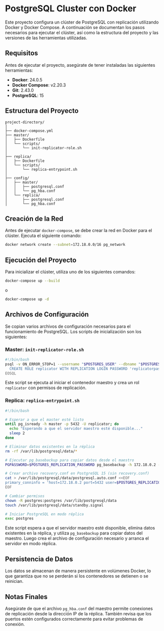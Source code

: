 # PostgreSQL Cluster con Docker

Este proyecto configura un clúster de PostgreSQL con replicación utilizando Docker y Docker Compose. A continuación se documentan los pasos necesarios para ejecutar el clúster, así como la estructura del proyecto y las versiones de las herramientas utilizadas.

## Requisitos

Antes de ejecutar el proyecto, asegúrate de tener instaladas las siguientes herramientas:

- **Docker**: 24.0.5
- **Docker Compose**: v2.20.3
- **Git**: 2.43.0
- **PostgreSQL**: 15

## Estructura del Proyecto

```plaintext
project-directory/
│
├── docker-compose.yml
├── master/
│   ├── Dockerfile
│   └── scripts/
│       └── init-replicator-role.sh
│
├── replica/
│   ├── Dockerfile
│   └── scripts/
│       └── replica-entrypoint.sh
│
├── config/
│   ├── master/
│   │   ├── postgresql.conf
│   │   └── pg_hba.conf
│   └── replica/
│       ├── postgresql.conf
│       └── pg_hba.conf
```

## Creación de la Red

Antes de ejecutar `docker-compose`, se debe crear la red en Docker para el clúster. Ejecuta el siguiente comando:

```bash
docker network create --subnet=172.18.0.0/16 pg_network
```

## Ejecución del Proyecto

Para inicializar el clúster, utiliza uno de los siguientes comandos:

```bash
docker-compose up --build
```

o

```bash
docker-compose up -d
```

## Archivos de Configuración

Se copian varios archivos de configuración necesarios para el funcionamiento de PostgreSQL. Los scripts de inicialización son los siguientes:

### Master: `init-replicator-role.sh`

```bash
#!/bin/bash
psql -v ON_ERROR_STOP=1 --username "$POSTGRES_USER" --dbname "$POSTGRES_DB" <<-EOSQL
  CREATE ROLE replicator WITH REPLICATION LOGIN PASSWORD 'replicatorpassword';
EOSQL
```

Este script se ejecuta al iniciar el contenedor maestro y crea un rol `replicator` con permisos de replicación.

### Replica: `replica-entrypoint.sh`

```bash
#!/bin/bash

# Esperar a que el master esté listo
until pg_isready -h master -p 5432 -U replicator; do
  echo "Esperando a que el servidor maestro esté disponible..."
  sleep 2
done

# Eliminar datos existentes en la réplica
rm -rf /var/lib/postgresql/data/*

# Ejecutar pg_basebackup para copiar datos desde el maestro
PGPASSWORD=$POSTGRES_REPLICATION_PASSWORD pg_basebackup -h 172.18.0.2 -D /var/lib/postgresql/data -U $POSTGRES_REPLICATION_USER -v -P --wal-method=stream

# Crear archivo recovery.conf en PostgreSQL 15 (sin recovery.conf)
cat > /var/lib/postgresql/data/postgresql.auto.conf <<EOF
primary_conninfo = 'host=172.18.0.2 port=5432 user=$POSTGRES_REPLICATION_USER password=$POSTGRES_REPLICATION_PASSWORD sslmode=prefer'
EOF

# Cambiar permisos
chown -R postgres:postgres /var/lib/postgresql/data
touch /var/lib/postgresql/data/standby.signal

# Iniciar PostgreSQL en modo réplica
exec postgres
```

Este script espera a que el servidor maestro esté disponible, elimina datos existentes en la réplica, y utiliza `pg_basebackup` para copiar datos del maestro. Luego crea el archivo de configuración necesario y arranca el servidor en modo réplica.

## Persistencia de Datos

Los datos se almacenan de manera persistente en volúmenes Docker, lo que garantiza que no se perderán si los contenedores se detienen o se reinician.

## Notas Finales

Asegúrate de que el archivo `pg_hba.conf` del maestro permite conexiones de replicación desde la dirección IP de la réplica. También revisa que los puertos estén configurados correctamente para evitar problemas de conexión.

